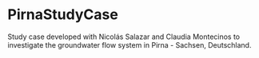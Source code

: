 # PirnaStudyCase
Study case developed with Nicolás Salazar and Claudia Montecinos to investigate the groundwater flow system in Pirna - Sachsen, Deutschland.

